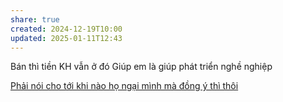 ```yaml
---
share: true
created: 2024-12-19T10:00
updated: 2025-01-11T12:43
---
```

Bán thì tiền KH vẫn ở đó
Giúp em là giúp phát triển nghề nghiệp

[Phải nói cho tới khi nào họ ngại mình mà đồng ý thì thôi](./Ph%E1%BA%A3i%20n%C3%B3i%20cho%20t%E1%BB%9Bi%20khi%20n%C3%A0o%20h%E1%BB%8D%20ng%E1%BA%A1i%20m%C3%ACnh%20m%C3%A0%20%C4%91%E1%BB%93ng%20%C3%BD%20th%C3%AC%20th%C3%B4i.md)